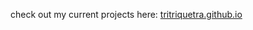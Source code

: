 check out my current projects here: <a href="https://tritriquetra.github.io">tritriquetra.github.io</a>
